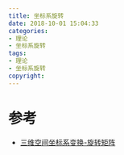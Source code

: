 ```yaml
---
title: 坐标系旋转
date: 2018-10-01 15:04:33
categories:
- 理论
- 坐标系旋转
tags:
- 理论
- 坐标系旋转
copyright:
---
```


<script type="text/javascript"
   src="http://cdn.mathjax.org/mathjax/latest/MathJax.js?config=TeX-AMS-MML_HTMLorMML">
</script>


# 参考

- [三维空间坐标系变换-旋转矩阵](https://blog.csdn.net/fireflychh/article/details/82352710)